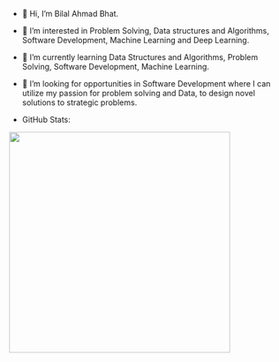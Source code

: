 - 👋 Hi, I’m Bilal Ahmad Bhat.
- 👀 I’m interested in Problem Solving, Data structures and Algorithms, Software Development, Machine Learning and Deep Learning.
- 🌱 I’m currently learning Data Structures and Algorithms, Problem Solving, Software Development, Machine Learning.
- 💞️ I’m looking for opportunities in Software Development where I can utilize my passion for problem solving and Data, to design novel solutions to strategic problems.




- GitHub Stats:
<img src="https://github-readme-stats.vercel.app/api?username=crediblebilal&show_icons=true&theme=ADD_THEME_HERE" width="400">

<!---
crediblebilal/crediblebilal is a ✨ special ✨ repository because its `README.md` (this file) appears on your GitHub profile.
You can click the Preview link to take a look at your changes.
--->
